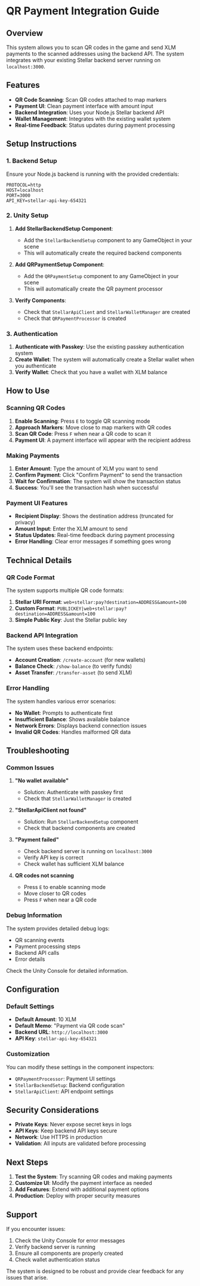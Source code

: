 # QR Payment Integration Guide

## Overview

This system allows you to scan QR codes in the game and send XLM payments to the scanned addresses using the backend API. The system integrates with your existing Stellar backend server running on `localhost:3000`.

## Features

- **QR Code Scanning**: Scan QR codes attached to map markers
- **Payment UI**: Clean payment interface with amount input
- **Backend Integration**: Uses your Node.js Stellar backend API
- **Wallet Management**: Integrates with the existing wallet system
- **Real-time Feedback**: Status updates during payment processing

## Setup Instructions

### 1. Backend Setup

Ensure your Node.js backend is running with the provided credentials:
```
PROTOCOL=http
HOST=localhost
PORT=3000
API_KEY=stellar-api-key-654321
```

### 2. Unity Setup

1. **Add StellarBackendSetup Component**:
   - Add the `StellarBackendSetup` component to any GameObject in your scene
   - This will automatically create the required backend components

2. **Add QRPaymentSetup Component**:
   - Add the `QRPaymentSetup` component to any GameObject in your scene
   - This will automatically create the QR payment processor

3. **Verify Components**:
   - Check that `StellarApiClient` and `StellarWalletManager` are created
   - Check that `QRPaymentProcessor` is created

### 3. Authentication

1. **Authenticate with Passkey**: Use the existing passkey authentication system
2. **Create Wallet**: The system will automatically create a Stellar wallet when you authenticate
3. **Verify Wallet**: Check that you have a wallet with XLM balance

## How to Use

### Scanning QR Codes

1. **Enable Scanning**: Press `E` to toggle QR scanning mode
2. **Approach Markers**: Move close to map markers with QR codes
3. **Scan QR Code**: Press `F` when near a QR code to scan it
4. **Payment UI**: A payment interface will appear with the recipient address

### Making Payments

1. **Enter Amount**: Type the amount of XLM you want to send
2. **Confirm Payment**: Click "Confirm Payment" to send the transaction
3. **Wait for Confirmation**: The system will show the transaction status
4. **Success**: You'll see the transaction hash when successful

### Payment UI Features

- **Recipient Display**: Shows the destination address (truncated for privacy)
- **Amount Input**: Enter the XLM amount to send
- **Status Updates**: Real-time feedback during payment processing
- **Error Handling**: Clear error messages if something goes wrong

## Technical Details

### QR Code Format

The system supports multiple QR code formats:

1. **Stellar URI Format**: `web+stellar:pay?destination=ADDRESS&amount=100`
2. **Custom Format**: `PUBLICKEY|web+stellar:pay?destination=ADDRESS&amount=100`
3. **Simple Public Key**: Just the Stellar public key

### Backend API Integration

The system uses these backend endpoints:

- **Account Creation**: `/create-account` (for new wallets)
- **Balance Check**: `/show-balance` (to verify funds)
- **Asset Transfer**: `/transfer-asset` (to send XLM)

### Error Handling

The system handles various error scenarios:

- **No Wallet**: Prompts to authenticate first
- **Insufficient Balance**: Shows available balance
- **Network Errors**: Displays backend connection issues
- **Invalid QR Codes**: Handles malformed QR data

## Troubleshooting

### Common Issues

1. **"No wallet available"**
   - Solution: Authenticate with passkey first
   - Check that `StellarWalletManager` is created

2. **"StellarApiClient not found"**
   - Solution: Run `StellarBackendSetup` component
   - Check that backend components are created

3. **"Payment failed"**
   - Check backend server is running on `localhost:3000`
   - Verify API key is correct
   - Check wallet has sufficient XLM balance

4. **QR codes not scanning**
   - Press `E` to enable scanning mode
   - Move closer to QR codes
   - Press `F` when near a QR code

### Debug Information

The system provides detailed debug logs:

- QR scanning events
- Payment processing steps
- Backend API calls
- Error details

Check the Unity Console for detailed information.

## Configuration

### Default Settings

- **Default Amount**: 10 XLM
- **Default Memo**: "Payment via QR code scan"
- **Backend URL**: `http://localhost:3000`
- **API Key**: `stellar-api-key-654321`

### Customization

You can modify these settings in the component inspectors:

- `QRPaymentProcessor`: Payment UI settings
- `StellarBackendSetup`: Backend configuration
- `StellarApiClient`: API endpoint settings

## Security Considerations

- **Private Keys**: Never expose secret keys in logs
- **API Keys**: Keep backend API keys secure
- **Network**: Use HTTPS in production
- **Validation**: All inputs are validated before processing

## Next Steps

1. **Test the System**: Try scanning QR codes and making payments
2. **Customize UI**: Modify the payment interface as needed
3. **Add Features**: Extend with additional payment options
4. **Production**: Deploy with proper security measures

## Support

If you encounter issues:

1. Check the Unity Console for error messages
2. Verify backend server is running
3. Ensure all components are properly created
4. Check wallet authentication status

The system is designed to be robust and provide clear feedback for any issues that arise. 